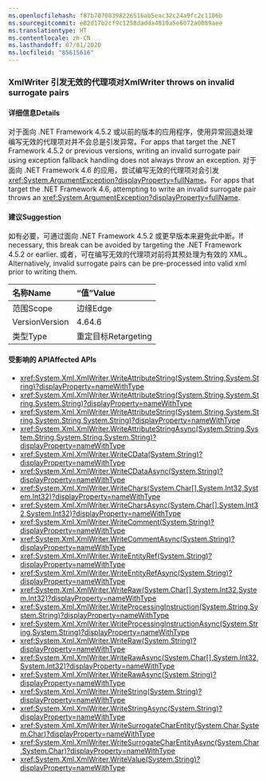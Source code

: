 ```yaml
---
ms.openlocfilehash: f87b70708398226516ab5eac32c24a9fc2c1106b
ms.sourcegitcommit: e02d17b2cf9c1258dadda4810a5e6072a0089aee
ms.translationtype: HT
ms.contentlocale: zh-CN
ms.lasthandoff: 07/01/2020
ms.locfileid: "85615616"
---
```

### <a name="xmlwriter-throws-on-invalid-surrogate-pairs"></a><span data-ttu-id="9dcc9-101">XmlWriter 引发无效的代理项对</span><span class="sxs-lookup"><span data-stu-id="9dcc9-101">XmlWriter throws on invalid surrogate pairs</span></span>

#### <a name="details"></a><span data-ttu-id="9dcc9-102">详细信息</span><span class="sxs-lookup"><span data-stu-id="9dcc9-102">Details</span></span>

<span data-ttu-id="9dcc9-103">对于面向 .NET Framework 4.5.2 或以前的版本的应用程序，使用异常回退处理编写无效的代理项对并不会总是引发异常。</span><span class="sxs-lookup"><span data-stu-id="9dcc9-103">For apps that target the .NET Framework 4.5.2 or previous versions, writing an invalid surrogate pair using exception fallback handling does not always throw an exception.</span></span> <span data-ttu-id="9dcc9-104">对于面向 .NET Framework 4.6 的应用，尝试编写无效的代理项对会引发 <xref:System.ArgumentException?displayProperty=fullName>。</span><span class="sxs-lookup"><span data-stu-id="9dcc9-104">For apps that target the .NET Framework 4.6, attempting to write an invalid surrogate pair throws an <xref:System.ArgumentException?displayProperty=fullName>.</span></span>

#### <a name="suggestion"></a><span data-ttu-id="9dcc9-105">建议</span><span class="sxs-lookup"><span data-stu-id="9dcc9-105">Suggestion</span></span>

<span data-ttu-id="9dcc9-106">如有必要，可通过面向 .NET Framework 4.5.2 或更早版本来避免此中断。</span><span class="sxs-lookup"><span data-stu-id="9dcc9-106">If necessary, this break can be avoided by targeting the .NET Framework 4.5.2 or earlier.</span></span> <span data-ttu-id="9dcc9-107">或者，可在编写无效的代理项对前将其预处理为有效的 XML。</span><span class="sxs-lookup"><span data-stu-id="9dcc9-107">Alternatively, invalid surrogate pairs can be pre-processed into valid xml prior to writing them.</span></span>

| <span data-ttu-id="9dcc9-108">名称</span><span class="sxs-lookup"><span data-stu-id="9dcc9-108">Name</span></span>    | <span data-ttu-id="9dcc9-109">“值”</span><span class="sxs-lookup"><span data-stu-id="9dcc9-109">Value</span></span>       |
|:--------|:------------|
| <span data-ttu-id="9dcc9-110">范围</span><span class="sxs-lookup"><span data-stu-id="9dcc9-110">Scope</span></span>   | <span data-ttu-id="9dcc9-111">边缘</span><span class="sxs-lookup"><span data-stu-id="9dcc9-111">Edge</span></span>        |
| <span data-ttu-id="9dcc9-112">Version</span><span class="sxs-lookup"><span data-stu-id="9dcc9-112">Version</span></span> | <span data-ttu-id="9dcc9-113">4.6</span><span class="sxs-lookup"><span data-stu-id="9dcc9-113">4.6</span></span>         |
| <span data-ttu-id="9dcc9-114">类型</span><span class="sxs-lookup"><span data-stu-id="9dcc9-114">Type</span></span>    | <span data-ttu-id="9dcc9-115">重定目标</span><span class="sxs-lookup"><span data-stu-id="9dcc9-115">Retargeting</span></span> |

#### <a name="affected-apis"></a><span data-ttu-id="9dcc9-116">受影响的 API</span><span class="sxs-lookup"><span data-stu-id="9dcc9-116">Affected APIs</span></span>

- <xref:System.Xml.XmlWriter.WriteAttributeString(System.String,System.String)?displayProperty=nameWithType>
- <xref:System.Xml.XmlWriter.WriteAttributeString(System.String,System.String,System.String)?displayProperty=nameWithType>
- <xref:System.Xml.XmlWriter.WriteAttributeString(System.String,System.String,System.String,System.String)?displayProperty=nameWithType>
- <xref:System.Xml.XmlWriter.WriteAttributeStringAsync(System.String,System.String,System.String,System.String)?displayProperty=nameWithType>
- <xref:System.Xml.XmlWriter.WriteCData(System.String)?displayProperty=nameWithType>
- <xref:System.Xml.XmlWriter.WriteCDataAsync(System.String)?displayProperty=nameWithType>
- <xref:System.Xml.XmlWriter.WriteChars(System.Char[],System.Int32,System.Int32)?displayProperty=nameWithType>
- <xref:System.Xml.XmlWriter.WriteCharsAsync(System.Char[],System.Int32,System.Int32)?displayProperty=nameWithType>
- <xref:System.Xml.XmlWriter.WriteComment(System.String)?displayProperty=nameWithType>
- <xref:System.Xml.XmlWriter.WriteCommentAsync(System.String)?displayProperty=nameWithType>
- <xref:System.Xml.XmlWriter.WriteEntityRef(System.String)?displayProperty=nameWithType>
- <xref:System.Xml.XmlWriter.WriteEntityRefAsync(System.String)?displayProperty=nameWithType>
- <xref:System.Xml.XmlWriter.WriteRaw(System.Char[],System.Int32,System.Int32)?displayProperty=nameWithType>
- <xref:System.Xml.XmlWriter.WriteProcessingInstruction(System.String,System.String)?displayProperty=nameWithType>
- <xref:System.Xml.XmlWriter.WriteProcessingInstructionAsync(System.String,System.String)?displayProperty=nameWithType>
- <xref:System.Xml.XmlWriter.WriteRaw(System.String)?displayProperty=nameWithType>
- <xref:System.Xml.XmlWriter.WriteRawAsync(System.Char[],System.Int32,System.Int32)?displayProperty=nameWithType>
- <xref:System.Xml.XmlWriter.WriteRawAsync(System.String)?displayProperty=nameWithType>
- <xref:System.Xml.XmlWriter.WriteString(System.String)?displayProperty=nameWithType>
- <xref:System.Xml.XmlWriter.WriteStringAsync(System.String)?displayProperty=nameWithType>
- <xref:System.Xml.XmlWriter.WriteSurrogateCharEntity(System.Char,System.Char)?displayProperty=nameWithType>
- <xref:System.Xml.XmlWriter.WriteSurrogateCharEntityAsync(System.Char,System.Char)?displayProperty=nameWithType>
- <xref:System.Xml.XmlWriter.WriteValue(System.String)?displayProperty=nameWithType>
